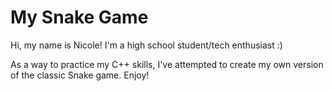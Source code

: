 # My Snake Game

Hi, my name is Nicole! I'm a high school student/tech enthusiast :)

As a way to practice my C++ skills, I've attempted to create my own version of the classic Snake game. Enjoy!
